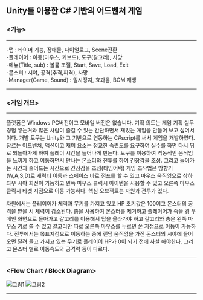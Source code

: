 ## Unity를 이용한 C# 기반의 어드벤쳐 게임</br>
### <기능></br>
***
-맵 : 타이머 기능, 장애물, 다이얼로그, Scene전환 </br>
-플레이어 : 이동(마우스, 키보드), 도구(갈고리), 사망</br>
-메뉴(Title, sub) : 볼륨 조절, Start, Save, Load, Exit</br>
-몬스터 : 시야, 공격(추격,피격), 사망</br>
-Manager(Game, Sound) : 일시정지, 효과음, BGM 재생</br>
***
### <게임 개요></br>
***
플랫폼은 Windows PC버전이고 모바일 버전은 없습니다. 기획 의도는 게임 기획 실무 경험 쌓는거와 많은 사람이 즐길 수 있는 간단하면서 재밌는 게임을 만들어 보고 싶어서이다. 개발 도구는 Unity와 그 기반으로 연동하는 C#script를 써서 게임을 개발하였다. 장르는 어드벤처, 액션이고 재미 요소는 정교한 숙련도를 요구하여 실수를 하면 다시 뒤로 되돌아가게 하여 플레이 시간을 늘어나게 만든다. 도구를 이용하여 역동적인 움직임을 느끼게 하고 이동하면서 만나는 몬스터와 전투를 하여 긴장감을 조성. 그리고 늘어가는 시간과 줄어드는 시간으로 긴장감을 조성(타임어택) 게임 조작법은 방향키(W,A,S,D)로 캐릭터 이동과 스페이스 바로 점프를 할 수 있고 마우스 움직임으로 상하좌우 시야 회전이 가능하고 왼쪽 마우스 클릭시 아이템을 사용할 수 있고 오른쪽 마우스 클릭시 타겟 지점으로 이동 가능하다. 핵심 오브젝트는 자원과 전투가 있다. 

자원에서는 플레이어가 체력과 무기를 가지고 있고 HP 초기값은 100이고 몬스터의 공격을 받을 시 체력이 감소된다. 총을 사용하여 몬스터를 제거하고 플레이어가 죽을 경
우 메인 화면으로 돌아가고 갈고리를 이용해서 탑을 올라가야 하고 갈고리와 총은 왼쪽 마우스 키로 쏠 수 있고 갈고리만 따로 오른쪽 마우스를 누르면 쏜 지점으로 이동이 가능하다.
전투에서는 목표지점으로 이동하는 중에 랜덤 움직임을 가진 몬스터의 시야에 들어오면 달려 들고 가지고 있는 무기로 플레이어 HP가 0이 되기 전에 사살 해야한다. 그리고 몬스터 별로 이동속도와 공격력 등이 다르다.
***
### <Flow Chart / Block Diagram></br>
![그림1](https://user-images.githubusercontent.com/76779499/108964854-5ca3c580-76bf-11eb-96c5-39e25ba8395c.png)
![그림2](https://user-images.githubusercontent.com/76779499/108964856-5dd4f280-76bf-11eb-9edf-224bcb1e42a1.png)
***